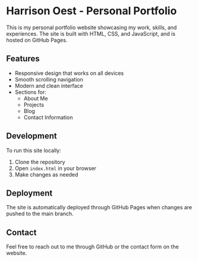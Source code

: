 # Harrison Oest - Personal Portfolio

This is my personal portfolio website showcasing my work, skills, and experiences. The site is built with HTML, CSS, and JavaScript, and is hosted on GitHub Pages.

## Features

- Responsive design that works on all devices
- Smooth scrolling navigation
- Modern and clean interface
- Sections for:
  - About Me
  - Projects
  - Blog
  - Contact Information

## Development

To run this site locally:

1. Clone the repository
2. Open `index.html` in your browser
3. Make changes as needed

## Deployment

The site is automatically deployed through GitHub Pages when changes are pushed to the main branch.

## Contact

Feel free to reach out to me through GitHub or the contact form on the website.
